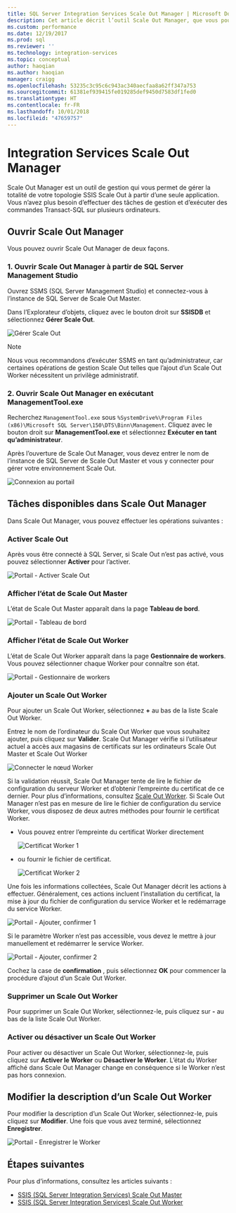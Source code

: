 ```yaml
---
title: SQL Server Integration Services Scale Out Manager | Microsoft Docs
description: Cet article décrit l’outil Scale Out Manager, que vous pouvez utiliser pour gérer SSIS Scale Out.
ms.custom: performance
ms.date: 12/19/2017
ms.prod: sql
ms.reviewer: ''
ms.technology: integration-services
ms.topic: conceptual
author: haoqian
ms.author: haoqian
manager: craigg
ms.openlocfilehash: 53235c3c95c6c943ac340aecfaa8a62ff347a753
ms.sourcegitcommit: 61381ef939415fe019285def9450d7583df1fed0
ms.translationtype: HT
ms.contentlocale: fr-FR
ms.lasthandoff: 10/01/2018
ms.locfileid: "47659757"
---
```

# <a name="integration-services-scale-out-manager"></a>Integration Services Scale Out Manager

Scale Out Manager est un outil de gestion qui vous permet de gérer la totalité de votre topologie SSIS Scale Out à partir d’une seule application. Vous n’avez plus besoin d’effectuer des tâches de gestion et d’exécuter des commandes Transact-SQL sur plusieurs ordinateurs.

## <a name="open-scale-out-manager"></a>Ouvrir Scale Out Manager

Vous pouvez ouvrir Scale Out Manager de deux façons.

### <a name="1-open-scale-out-manager-from-sql-server-management-studio"></a>1. Ouvrir Scale Out Manager à partir de SQL Server Management Studio
Ouvrez SSMS (SQL Server Management Studio) et connectez-vous à l’instance de SQL Server de Scale Out Master.

Dans l’Explorateur d’objets, cliquez avec le bouton droit sur **SSISDB** et sélectionnez **Gérer Scale Out**.

![Gérer Scale Out](media/manage-scale-out.PNG)

> [!NOTE]
> Nous vous recommandons d’exécuter SSMS en tant qu’administrateur, car certaines opérations de gestion Scale Out telles que l’ajout d’un Scale Out Worker nécessitent un privilège administratif.

### <a name="2-open-scale-out-manager-by-running-managementtoolexe"></a>2. Ouvrir Scale Out Manager en exécutant ManagementTool.exe

Recherchez `ManagementTool.exe` sous `%SystemDrive%\Program Files (x86)\Microsoft SQL Server\150\DTS\Binn\Management`. Cliquez avec le bouton droit sur **ManagementTool.exe** et sélectionnez **Exécuter en tant qu’administrateur**. 

Après l’ouverture de Scale Out Manager, vous devez entrer le nom de l’instance de SQL Server de Scale Out Master et vous y connecter pour gérer votre environnement Scale Out.

![Connexion au portail](media/portal-connect-new.png)

## <a name="tasks-available-in-scale-out-manager"></a>Tâches disponibles dans Scale Out Manager
Dans Scale Out Manager, vous pouvez effectuer les opérations suivantes :

### <a name="enable-scale-out"></a>Activer Scale Out
Après vous être connecté à SQL Server, si Scale Out n’est pas activé, vous pouvez sélectionner **Activer** pour l’activer.

![Portail - Activer Scale Out](media/portal-enable-scale-out-new.PNG) 

### <a name="view-scale-out-master-status"></a>Afficher l’état de Scale Out Master
L’état de Scale Out Master apparaît dans la page **Tableau de bord**.

![Portail - Tableau de bord](media/portal-dashboard-new.PNG)

### <a name="view-scale-out-worker-status"></a>Afficher l’état de Scale Out Worker
L’état de Scale Out Worker apparaît dans la page **Gestionnaire de workers**. Vous pouvez sélectionner chaque Worker pour connaître son état.

![Portail - Gestionnaire de workers](media/portal-worker-manager-new.PNG)

### <a name="add-a-scale-out-worker"></a>Ajouter un Scale Out Worker
Pour ajouter un Scale Out Worker, sélectionnez **+** au bas de la liste Scale Out Worker. 

Entrez le nom de l’ordinateur du Scale Out Worker que vous souhaitez ajouter, puis cliquez sur **Valider**. Scale Out Manager vérifie si l’utilisateur actuel a accès aux magasins de certificats sur les ordinateurs Scale Out Master et Scale Out Worker

![Connecter le nœud Worker](media/connect-worker-new.PNG)

Si la validation réussit, Scale Out Manager tente de lire le fichier de configuration du serveur Worker et d’obtenir l’empreinte du certificat de ce dernier. Pour plus d’informations, consultez [Scale Out Worker](integration-services-ssis-scale-out-worker.md). Si Scale Out Manager n’est pas en mesure de lire le fichier de configuration du service Worker, vous disposez de deux autres méthodes pour fournir le certificat Worker. 

- Vous pouvez entrer l’empreinte du certificat Worker directement

    ![Certificat Worker 1](media/portal-cert1-new.PNG)

- ou fournir le fichier de certificat.

    ![Certificat Worker 2](media/portal-cert2-new.PNG)

Une fois les informations collectées, Scale Out Manager décrit les actions à effectuer. Généralement, ces actions incluent l’installation du certificat, la mise à jour du fichier de configuration du service Worker et le redémarrage du service Worker.

![Portail - Ajouter, confirmer 1](media/portal-add-confirm1-new.PNG)

Si le paramètre Worker n’est pas accessible, vous devez le mettre à jour manuellement et redémarrer le service Worker.

![Portail - Ajouter, confirmer 2](media/portal-add-confirm2-new.PNG)

Cochez la case de **confirmation** , puis sélectionnez **OK** pour commencer la procédure d’ajout d’un Scale Out Worker.

### <a name="delete-a-scale-out-worker"></a>Supprimer un Scale Out Worker
Pour supprimer un Scale Out Worker, sélectionnez-le, puis cliquez sur **-** au bas de la liste Scale Out Worker.

### <a name="enable-or-disable-a-scale-out-worker"></a>Activer ou désactiver un Scale Out Worker
Pour activer ou désactiver un Scale Out Worker, sélectionnez-le, puis cliquez sur **Activer le Worker** ou **Désactiver le Worker**. L’état du Worker affiché dans Scale Out Manager change en conséquence si le Worker n’est pas hors connexion.

## <a name="edit-a-scale-out-worker-description"></a>Modifier la description d’un Scale Out Worker
Pour modifier la description d’un Scale Out Worker, sélectionnez-le, puis cliquez sur **Modifier**. Une fois que vous avez terminé, sélectionnez **Enregistrer**.

![Portail - Enregistrer le Worker](media/portal-save-worker-new.PNG)

## <a name="next-steps"></a>Étapes suivantes
Pour plus d’informations, consultez les articles suivants :
-   [SSIS (SQL Server Integration Services) Scale Out Master](integration-services-ssis-scale-out-master.md)
-   [SSIS (SQL Server Integration Services) Scale Out Worker](integration-services-ssis-scale-out-worker.md)
